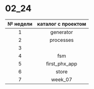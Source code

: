 # 02_24

| № недели | каталог с проектом |
| :------: | :----------------: |
|    1     |     generator      |
|    2     |     processes      |
|    3     |                    |
|    4     |        fsm         |
|    5     |    first_phx_app   |
|    6     |       store        |
|    7     |      week_07       |
